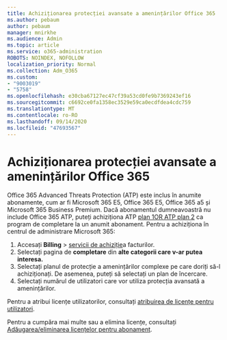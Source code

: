 ```yaml
---
title: Achiziționarea protecției avansate a amenințărilor Office 365
ms.author: pebaum
author: pebaum
manager: mnirkhe
ms.audience: Admin
ms.topic: article
ms.service: o365-administration
ROBOTS: NOINDEX, NOFOLLOW
localization_priority: Normal
ms.collection: Adm_O365
ms.custom:
- "9003019"
- "5758"
ms.openlocfilehash: e30cba67127ec47cf39a53cd0fe9b7369243ef16
ms.sourcegitcommit: c6692ce0fa1358ec3529e59ca0ecdfdea4cdc759
ms.translationtype: MT
ms.contentlocale: ro-RO
ms.lasthandoff: 09/14/2020
ms.locfileid: "47693567"
---
```

# <a name="purchase-office-365-advanced-threat-protection"></a>Achiziționarea protecției avansate a amenințărilor Office 365

Office 365 Advanced Threats Protection (ATP) este inclus în anumite abonamente, cum ar fi Microsoft 365 E5, Office 365 E5, Office 365 a5 și Microsoft 365 Business Premium. Dacă abonamentul dumneavoastră nu include Office 365 ATP, puteți achiziționa ATP [plan 1OR ATP plan 2](https:/www.microsoft.com/microsoft-365/exchange/advance-threat-protection?market=um#office-ProductsCompare-785zwzq) ca program de completare la un anumit abonament. Pentru a achiziționa în centrul de administrare Microsoft 365:

1. Accesați **Billing**   >   [servicii de achiziție](https://go.microsoft.com/fwlink/p/?linkid=868433)a facturilor.
2. Selectați pagina de **completare**  din **alte categorii care v-ar putea interesa.**
3. Selectați planul de protecție a amenințărilor complexe pe care doriți să-l achiziționați. De asemenea, puteți să selectați un plan de încercare.
4. Selectați numărul de utilizatori care vor utiliza protecția avansată a amenințărilor.

Pentru a atribui licențe utilizatorilor, consultați [atribuirea de licențe pentru utilizatori](https://docs.microsoft.com/microsoft-365/admin/manage/assign-licenses-to-users?view=o365-worldwide).

Pentru a cumpăra mai multe sau a elimina licențe, consultați [Adăugarea/eliminarea licențelor pentru abonament](https://docs.microsoft.com/microsoft-365/commerce/licenses/buy-licenses?view=o365-worldwide#add-or-remove-licenses-for-your-business-subscription).